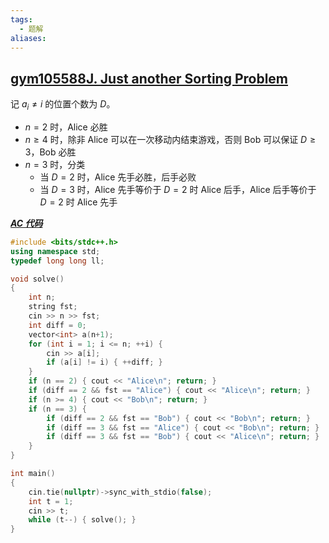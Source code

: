 ```yaml
---
tags:
  - 题解
aliases:
---
```

## [gym105588J. Just another Sorting Problem](https://codeforces.com/gym/105588/problem/J)

记 $a_i\ne i$ 的位置个数为 $D$。
-  $n=2$ 时，Alice 必胜
-  $n\ge 4$ 时，除非 Alice 可以在一次移动内结束游戏，否则 Bob 可以保证 $D\ge 3$，Bob 必胜
-  $n=3$ 时，分类
	- 当 $D=2$ 时，Alice 先手必胜，后手必败
	- 当 $D=3$ 时，Alice 先手等价于 $D=2$ 时 Alice 后手，Alice 后手等价于 $D=2$ 时 Alice 先手

[***AC 代码***](https://codeforces.com/gym/105588/submission/327028360)

```cpp
#include <bits/stdc++.h>
using namespace std;
typedef long long ll;

void solve()
{
	int n;
    string fst;
	cin >> n >> fst;
    int diff = 0;
    vector<int> a(n+1);
    for (int i = 1; i <= n; ++i) {
        cin >> a[i];
        if (a[i] != i) { ++diff; }
    }
    if (n == 2) { cout << "Alice\n"; return; }
    if (diff == 2 && fst == "Alice") { cout << "Alice\n"; return; }
    if (n >= 4) { cout << "Bob\n"; return; }
    if (n == 3) {
        if (diff == 2 && fst == "Bob") { cout << "Bob\n"; return; }
        if (diff == 3 && fst == "Alice") { cout << "Bob\n"; return; }
        if (diff == 3 && fst == "Bob") { cout << "Alice\n"; return; }
    }
}

int main()
{
	cin.tie(nullptr)->sync_with_stdio(false);
	int t = 1;
	cin >> t;
	while (t--) { solve(); }
}
```
